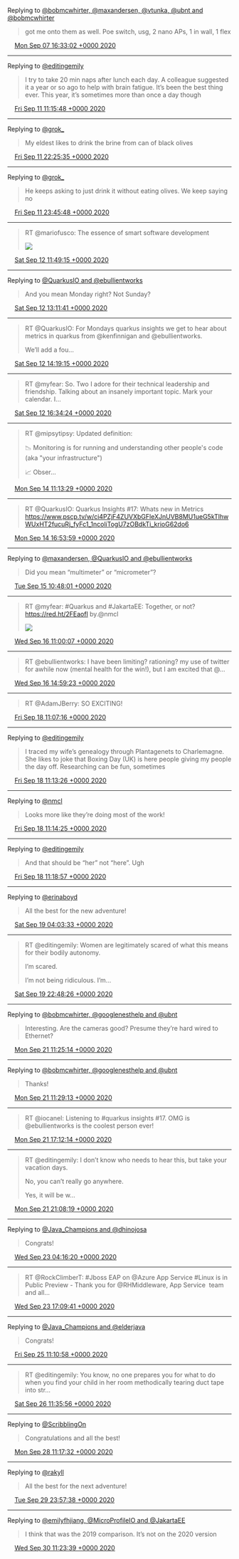 Replying to [@bobmcwhirter, @maxandersen, @vtunka, @ubnt and @bobmcwhirter](https://twitter.com/bobmcwhirter/status/1302958493868199938)

> got me onto them as well. Poe switch, usg, 2 nano APs, 1 in wall, 1 flex

<img src="/images/twitter/media/tweet.ico" width="12" /> [Mon Sep 07 16:33:02 +0000 2020](https://twitter.com/kenfinnigan/status/1303008387198836746)

----

Replying to [@editingemily](https://twitter.com/editingemily/status/1304264576670855168)

> I try to take 20 min naps after lunch each day. A colleague suggested it a year or so ago to help with brain fatigue. It’s been the best thing ever. This year, it’s sometimes more than once a day though

<img src="/images/twitter/media/tweet.ico" width="12" /> [Fri Sep 11 11:15:48 +0000 2020](https://twitter.com/kenfinnigan/status/1304378103301640192)

----

Replying to [@grok_](https://twitter.com/grok_/status/1304542376250179584)

> My eldest likes to drink the brine from can of black olives

<img src="/images/twitter/media/tweet.ico" width="12" /> [Fri Sep 11 22:25:35 +0000 2020](https://twitter.com/kenfinnigan/status/1304546658861158401)

----

Replying to [@grok_](https://twitter.com/grok_/status/1304562925844287489)

> He keeps asking to just drink it without eating olives. We keep saying no

<img src="/images/twitter/media/tweet.ico" width="12" /> [Fri Sep 11 23:45:48 +0000 2020](https://twitter.com/kenfinnigan/status/1304566845828198400)

----

> RT @mariofusco: The essence of smart software development 
> 
> ![](/images/twitter/media/1304748908548157440-EhtbCHUWkAA6V-2.jpg)

<img src="/images/twitter/media/tweet.ico" width="12" /> [Sat Sep 12 11:49:15 +0000 2020](https://twitter.com/kenfinnigan/status/1304748908548157440)

----

Replying to [@QuarkusIO and @ebullientworks](https://twitter.com/QuarkusIO/status/1304759706444013569)

> And you mean Monday right? Not Sunday?

<img src="/images/twitter/media/tweet.ico" width="12" /> [Sat Sep 12 13:11:41 +0000 2020](https://twitter.com/kenfinnigan/status/1304769654888562690)

----

> RT @QuarkusIO: For Mondays quarkus insights we get to hear about metrics in quarkus from @kenfinnigan and @ebullientworks.
> 
> We’ll add a fou…

<img src="/images/twitter/media/tweet.ico" width="12" /> [Sat Sep 12 14:19:15 +0000 2020](https://twitter.com/kenfinnigan/status/1304786655493206018)

----

> RT @myfear: So. Two I adore for their technical leadership and friendship. Talking about an insanely important topic. Mark your calendar. I…

<img src="/images/twitter/media/tweet.ico" width="12" /> [Sat Sep 12 16:34:24 +0000 2020](https://twitter.com/kenfinnigan/status/1304820668299649024)

----

> RT @mipsytipsy: Updated definition:
> 
> 📉 Monitoring is for running and understanding other people's code (aka "your infrastructure")
> 
> 📈 Obser…

<img src="/images/twitter/media/tweet.ico" width="12" /> [Mon Sep 14 11:13:29 +0000 2020](https://twitter.com/kenfinnigan/status/1305464681675608064)

----

> RT @QuarkusIO: Quarkus Insights #17: Whats new in Metrics https://www.pscp.tv/w/ci4PZjF4ZUVXbGFleXJnUVB8MU1ueG5kTlhwWUxHT2fucuRj_fyFc1_1ncoliTogU7zOBdkTi_krioG62do6

<img src="/images/twitter/media/tweet.ico" width="12" /> [Mon Sep 14 16:53:59 +0000 2020](https://twitter.com/kenfinnigan/status/1305550373772558336)

----

Replying to [@maxandersen, @QuarkusIO and @ebullientworks](https://twitter.com/maxandersen/status/1305743607949864966)

> Did you mean “multimeter” or “micrometer”?

<img src="/images/twitter/media/tweet.ico" width="12" /> [Tue Sep 15 10:48:01 +0000 2020](https://twitter.com/kenfinnigan/status/1305820662959943680)

----

> RT @myfear: #Quarkus and #JakartaEE: Together, or not?  https://red.ht/2FEaofl by.@nmcl 
> 
> ![](/images/twitter/media/1306186096364212227-EiBSnhWWoAI28iJ.jpg)

<img src="/images/twitter/media/tweet.ico" width="12" /> [Wed Sep 16 11:00:07 +0000 2020](https://twitter.com/kenfinnigan/status/1306186096364212227)

----

> RT @ebullientworks: I have been limiting? rationing? my use of twitter for awhile now (mental health for the win!), but I am excited that @…

<img src="/images/twitter/media/tweet.ico" width="12" /> [Wed Sep 16 14:59:23 +0000 2020](https://twitter.com/kenfinnigan/status/1306246309603684352)

----

> RT @AdamJBerry: SO EXCITING!

<img src="/images/twitter/media/tweet.ico" width="12" /> [Fri Sep 18 11:07:16 +0000 2020](https://twitter.com/kenfinnigan/status/1306912669899862016)

----

Replying to [@editingemily](https://twitter.com/editingemily/status/1306751586056548354)

> I traced my wife’s genealogy through Plantagenets to Charlemagne. She likes to joke that Boxing Day (UK) is here people giving my people the day off. Researching can be fun, sometimes

<img src="/images/twitter/media/tweet.ico" width="12" /> [Fri Sep 18 11:13:26 +0000 2020](https://twitter.com/kenfinnigan/status/1306914220601151488)

----

Replying to [@nmcl](https://twitter.com/nmcl/status/1306907857066090496)

> Looks more like they’re doing most of the work!

<img src="/images/twitter/media/tweet.ico" width="12" /> [Fri Sep 18 11:14:25 +0000 2020](https://twitter.com/kenfinnigan/status/1306914470418092032)

----

Replying to [@editingemily](https://twitter.com/kenfinnigan/status/1306914220601151488)

> And that should be “her” not “here”. Ugh

<img src="/images/twitter/media/tweet.ico" width="12" /> [Fri Sep 18 11:18:57 +0000 2020](https://twitter.com/kenfinnigan/status/1306915608748064770)

----

Replying to [@erinaboyd](https://twitter.com/erinaboyd/status/1307098094199279617)

> All the best for the new adventure!

<img src="/images/twitter/media/tweet.ico" width="12" /> [Sat Sep 19 04:03:33 +0000 2020](https://twitter.com/kenfinnigan/status/1307168428025942016)

----

> RT @editingemily: Women are legitimately scared of what this means for their bodily autonomy. 
> 
> I’m scared. 
> 
> I’m not being ridiculous. I’m…

<img src="/images/twitter/media/tweet.ico" width="12" /> [Sat Sep 19 22:48:26 +0000 2020](https://twitter.com/kenfinnigan/status/1307451510763204615)

----

Replying to [@bobmcwhirter, @googlenesthelp and @ubnt](https://twitter.com/bobmcwhirter/status/1307836219112460288)

> Interesting. Are the cameras good? Presume they’re hard wired to Ethernet?

<img src="/images/twitter/media/tweet.ico" width="12" /> [Mon Sep 21 11:25:14 +0000 2020](https://twitter.com/kenfinnigan/status/1308004355744899072)

----

Replying to [@bobmcwhirter, @googlenesthelp and @ubnt](https://twitter.com/bobmcwhirter/status/1308004729599950848)

> Thanks!

<img src="/images/twitter/media/tweet.ico" width="12" /> [Mon Sep 21 11:29:13 +0000 2020](https://twitter.com/kenfinnigan/status/1308005359223701504)

----

> RT @iocanel: Listening to #quarkus insights #17. OMG is @ebullientworks is the coolest person ever!

<img src="/images/twitter/media/tweet.ico" width="12" /> [Mon Sep 21 17:12:14 +0000 2020](https://twitter.com/kenfinnigan/status/1308091681200275457)

----

> RT @editingemily: I don’t know who needs to hear this, but take your vacation days. 
> 
> No, you can’t really go anywhere. 
> 
> Yes, it will be w…

<img src="/images/twitter/media/tweet.ico" width="12" /> [Mon Sep 21 21:08:19 +0000 2020](https://twitter.com/kenfinnigan/status/1308151094330249217)

----

Replying to [@Java_Champions and @dhinojosa](https://twitter.com/Java_Champions/status/1308525703265234946)

> Congrats!

<img src="/images/twitter/media/tweet.ico" width="12" /> [Wed Sep 23 04:16:20 +0000 2020](https://twitter.com/kenfinnigan/status/1308621195521208320)

----

> RT @RockClimberT: #Jboss EAP on ⁦@Azure⁩ App Service #Linux is in Public Preview - Thank you for ⁦@RHMiddleware, App Service ⁩ team and all…

<img src="/images/twitter/media/tweet.ico" width="12" /> [Wed Sep 23 17:09:41 +0000 2020](https://twitter.com/kenfinnigan/status/1308815814733238272)

----

Replying to [@Java_Champions and @elderjava](https://twitter.com/Java_Champions/status/1309184031490179073)

> Congrats!

<img src="/images/twitter/media/tweet.ico" width="12" /> [Fri Sep 25 11:10:58 +0000 2020](https://twitter.com/kenfinnigan/status/1309450314521677824)

----

> RT @editingemily: You know, no one prepares you for what to do when you find your child in her room methodically tearing duct tape into str…

<img src="/images/twitter/media/tweet.ico" width="12" /> [Sat Sep 26 11:35:56 +0000 2020](https://twitter.com/kenfinnigan/status/1309818985261735936)

----

Replying to [@ScribblingOn](https://twitter.com/ScribblingOn/status/1310538314223702016)

> Congratulations and all the best!

<img src="/images/twitter/media/tweet.ico" width="12" /> [Mon Sep 28 11:17:32 +0000 2020](https://twitter.com/kenfinnigan/status/1310539132737925121)

----

Replying to [@rakyll](https://twitter.com/rakyll/status/1311035581548257280)

> All the best for the next adventure!

<img src="/images/twitter/media/tweet.ico" width="12" /> [Tue Sep 29 23:57:38 +0000 2020](https://twitter.com/kenfinnigan/status/1311092805390012416)

----

Replying to [@emilyfhjiang, @MicroProfileIO and @JakartaEE](https://twitter.com/emilyfhjiang/status/1311218943751790592)

> I think that was the 2019 comparison. It’s not on the 2020 version

<img src="/images/twitter/media/tweet.ico" width="12" /> [Wed Sep 30 11:23:39 +0000 2020](https://twitter.com/kenfinnigan/status/1311265449695424512)